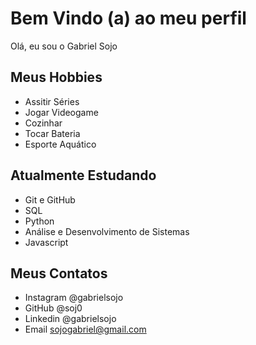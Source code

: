 # Bem Vindo (a) ao meu perfil

Olá, eu sou o Gabriel Sojo

## Meus Hobbies

- Assitir Séries
- Jogar Videogame
- Cozinhar
- Tocar Bateria
- Esporte Aquático 

## Atualmente Estudando 

- Git e GitHub
- SQL
- Python
- Análise e Desenvolvimento de Sistemas
- Javascript

## Meus Contatos

- Instagram @gabrielsojo
- GitHub @soj0
- Linkedin @gabrielsojo
- Email sojogabriel@gmail.com
